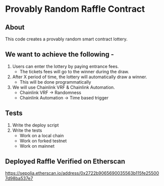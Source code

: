 # Provably Random Raffle Contract

## About

This code creates a provably random smart contract lottery.

## We want to achieve the following -

1. Users can enter the lottery by paying entrance fees.
    - The tickets fees will go to the winner during the draw.
2. After X period of time, the lottery will automatically draw a winner.
    - This will be done programmatically
3. We will use Chainlink VRF & Chainlink Automation.
    - Chainlink VRF -> Randomness
    - Chainlink Automation -> Time based trigger


## Tests

1. Write the deploy script
2. Write the tests
    - Work on a local chain
    - Work on forked testnet
    - Work on mainnet
  
   
## Deployed Raffle Verified on Etherscan 

https://sepolia.etherscan.io/address/0x2722b9065690035563b115fe255007d98ba537e7

